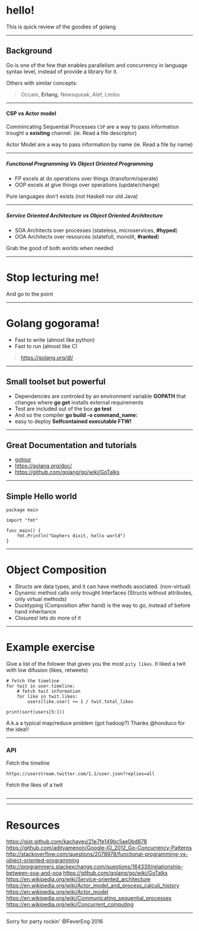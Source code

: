 # hello!

This is quick review of the goodies of golang

----

## Background

Go is one of the few that enables parallelism and concurrency in language syntax
level, instead of provide a library for it.


Others with similar concepts:
> Occam, **Erlang**, Newsqueak, Alef, Limbo

----

#### CSP vs Actor model

Commincating Sequential Processes `CSP` are a way to pass information trought 
a **existing** channel. (ie. Read a file descriptor)

Actor Model are a way to pass information by name (ie. Read a file by name)

----

##### Functional Programming Vs Object Oriented Programming

- FP excels at do operations over things (transform/operate)
- OOP excels at give things over operations (update/change)

Pure languages don't exists (not Haskell nor old Java)

----

##### Service Oriented Architecture vs Object Oriented Architecture

- SOA Architects over processes (stateless, microservices, **#hyped**)
- OOA Architects over resources (statefull, monolit, **#ranted**)

Grab the good of both worlds when needed

----

# Stop lecturing me!
And go to the point

---

# Golang gogorama!

- Fast to write (almost like python)
- Fast to run (almost like C)

> https://golang.org/dl/

----

## Small toolset but powerful

- Dependencies are controled by an environment variable **GOPATH** that changes where **go get** installs external
requirements
- Test are included out of the box **go test**
- And so the compiler **go build -o command_name:**
- easy to deploy **Selfcontained executable FTW!**

----

## Great Documentation and tutorials

- [gotour](https://tour.golang.org/welcome/1)
- https://golang.org/doc/
- https://github.com/golang/go/wiki/GoTalks

----

## Simple Hello world

```
package main

import "fmt"

func main() {
	fmt.Println("Gophers dixit, hello world")
}

```

----

# Object Composition

- *Structs* are data types, and it can have methods asociated. (non-virtual)
- Dynamic method calls only trought Interfaces (Structs without attributes, only virtual methods)
- Ducktyping (Composition after hand) is the way to go, instead of before hand inheritance
- Closures! lets do more of it


---

# Example exercise

Give a list of the folower that gives you the most `pity likes`. 
It liked a twit with low difusion (likes, retweets)

```
# fetch the timeline
for twit in user.timeline:
    # fetch twit information
    for like in twit.likes:
        users[like.user] += 1 / twit.total_likes

print(sort(users[5:]))
```
A.k.a a typical map/reduce problem (got hadoop?)
Thanks @honduco for the idea!!

----

### API

Fetch the timeline
```
https://userstream.twitter.com/1.1/user.json?replies=all
```

Fetch the likes of a twit
```

```


---




---

# Resources

https://gist.github.com/kachayev/21e7fe149bc5ae0bd878
https://github.com/adityamenon/Google-IO_2012_Go-Concurrency-Patterns
http://stackoverflow.com/questions/2078978/functional-programming-vs-object-oriented-programming
http://programmers.stackexchange.com/questions/164339/relationship-between-soa-and-ooa
https://github.com/golang/go/wiki/GoTalks
https://en.wikipedia.org/wiki/Service-oriented_architecture
https://en.wikipedia.org/wiki/Actor_model_and_process_calculi_history
https://en.wikipedia.org/wiki/Actor_model
https://en.wikipedia.org/wiki/Communicating_sequential_processes
https://en.wikipedia.org/wiki/Concurrent_computing

---
Sorry for party rockin' @FeverEng 2016

